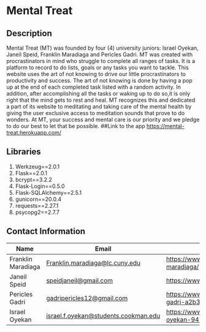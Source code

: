 # Mental Treat


## Description
Mental Treat (MT) was founded by four (4) university juniors: Israel Oyekan, Janeil Speid, Franklin Maradiaga and Pericles Gadri. MT was created with procrastinators in mind who struggle to complete all ranges of tasks. It is a platform to record to do lists, goals or any tasks you want to tackle. This website uses the art of not knowing to drive our little procrastinators to productivity and success. The art of not knowing is done by having a pop up at the end of each completed task listed with a random activity. In addition, after accomplishing all the tasks or waking up to do so,it is only right that the mind gets to rest and heal. MT recognizes this and dedicated a part of its website to meditating and taking care of the mental health by giving the user exclusive access to meditation sounds that prove to do wonders. At MT, your success and mental care is our priority and we pledge to do our best to let that be possible.
##Link to the app https://mental-treat.herokuapp.com/


## Libraries
1. Werkzeug==2.0.1
2. Flask==2.0.1
3. bcrypt==3.2.2
4. Flask-Login==0.5.0
5. Flask-SQLAlchemy==2.5.1
6. gunicorn==20.0.4
7. requests==2.27.1
8. psycopg2==2.7.7

## Contact Information

Name | Email | LinkedIn
-----| ----- | --------
Franklin Maradiaga | Franklin.maradiaga@lc.cuny.edu | https://www.linkedin.com/in/franklin-maradiaga/
Janeil Speid | speidjaneil@gmail.com | https://www.linkedin.com/in/janeilspeid
Pericles Gadri | gadripericles12@gmail.com | https://www.linkedin.com/in/pericles-gadri-a2b36b14b/
Israel Oyekan | israel.f.oyekan@students.cookman.edu | https://www.linkedin.com/in/israel-oyekan-947b871b0/
